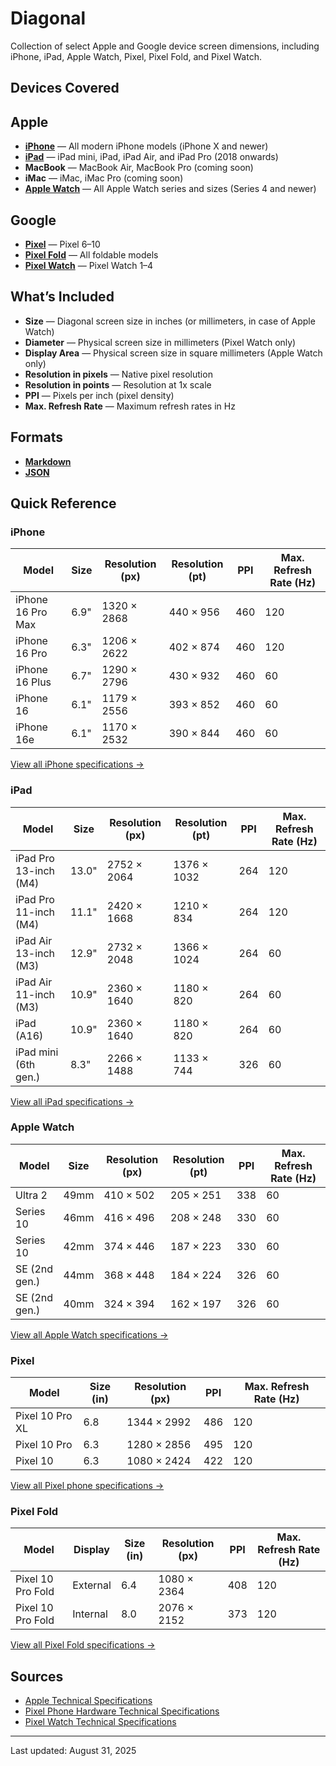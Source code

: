 # Diagonal

Collection of select Apple and Google device screen dimensions, including iPhone, iPad, Apple Watch, Pixel, Pixel Fold, and Pixel Watch.

## Devices Covered

## Apple
- **[iPhone](devices/iphone.md)** — All modern iPhone models (iPhone X and newer)
- **[iPad](devices/ipad.md)** — iPad mini, iPad, iPad Air, and iPad Pro (2018 onwards)
- **MacBook** — MacBook Air, MacBook Pro (coming soon)
- **iMac** — iMac, iMac Pro (coming soon)
- **[Apple Watch](devices/apple-watch.md)** — All Apple Watch series and sizes (Series 4 and newer)

## Google
- **[Pixel](devices/pixel-phone.md#pixel-phone)** — Pixel 6–10
- **[Pixel Fold](devices/pixel-phone.md#pixel-fold)** — All foldable models
- **[Pixel Watch](devices/pixel-watch.md)** — Pixel Watch 1–4

## What’s Included
- **Size** — Diagonal screen size in inches (or millimeters, in case of Apple Watch) 
- **Diameter** — Physical screen size in millimeters (Pixel Watch only)
- **Display Area** — Physical screen size in square millimeters (Apple Watch only)
- **Resolution in pixels** — Native pixel resolution
- **Resolution in points** — Resolution at 1x scale
- **PPI** — Pixels per inch (pixel density)
- **Max. Refresh Rate** — Maximum refresh rates in Hz

## Formats

- **[Markdown](devices)**
- **[JSON](data)**

## Quick Reference

### iPhone
| Model | Size | Resolution (px) | Resolution (pt) | PPI | Max. Refresh Rate (Hz)|
|-------|---------------|-----------------|-----------------|-----|-----------------------|
| iPhone 16 Pro Max | 6.9" | 1320 × 2868 | 440 × 956 | 460 | 120 |
| iPhone 16 Pro | 6.3" | 1206 × 2622 | 402 × 874 | 460 | 120 |
| iPhone 16 Plus | 6.7" | 1290 × 2796 | 430 × 932 | 460 | 60 |
| iPhone 16 | 6.1" | 1179 × 2556 | 393 × 852 | 460 | 60 |
| iPhone 16e | 6.1" | 1170 × 2532 | 390 × 844 | 460 | 60 |

[View all iPhone specifications →](devices/iphone.md)

### iPad
| Model | Size | Resolution (px) | Resolution (pt) | PPI | Max. Refresh Rate (Hz) |
|-------|---------------|-----------------|-----------------|-----|------------------------|
| iPad Pro 13-inch (M4) | 13.0" | 2752 × 2064 | 1376 × 1032 | 264 | 120 |
| iPad Pro 11-inch (M4) | 11.1" | 2420 × 1668 | 1210 × 834 | 264 | 120 |
| iPad Air 13-inch (M3) | 12.9" | 2732 × 2048 | 1366 × 1024 | 264 | 60 |
| iPad Air 11-inch (M3) | 10.9" | 2360 × 1640 | 1180 × 820 | 264 | 60 |
| iPad (A16) | 10.9" | 2360 × 1640 | 1180 × 820 | 264 | 60 |
| iPad mini (6th gen.) | 8.3" | 2266 × 1488 | 1133 × 744 | 326 | 60 |

[View all iPad specifications →](devices/ipad.md)

### Apple Watch
| Model | Size | Resolution (px) | Resolution (pt) | PPI | Max. Refresh Rate (Hz)|
|-------|---------------|-----------------|-----------------|-----|-----------------------|
| Ultra 2 | 49mm | 410 × 502 | 205 × 251 | 338 | 60 |
| Series 10 | 46mm | 416 × 496 | 208 × 248 | 330 | 60 |
| Series 10 | 42mm | 374 × 446 | 187 × 223 | 330 | 60 |
| SE (2nd gen.) | 44mm | 368 × 448 | 184 × 224 | 326 | 60 |
| SE (2nd gen.) | 40mm | 324 × 394 | 162 × 197 | 326 | 60 |

[View all Apple Watch specifications →](devices/apple-watch.md)

### Pixel
| Model | Size (in) | Resolution (px) | PPI | Max. Refresh Rate (Hz) |
|-------|--------------------|-----------------|-----|------------------------|
| Pixel 10 Pro XL | 6.8 | 1344 × 2992 | 486 | 120 |
| Pixel 10 Pro | 6.3 | 1280 × 2856 | 495 | 120 |
| Pixel 10 | 6.3 | 1080 × 2424 | 422 | 120 |

[View all Pixel phone specifications →](devices/pixel-phone.md#pixel-phone)

### Pixel Fold
| Model | Display | Size (in) | Resolution (px) | PPI | Max. Refresh Rate (Hz) |
|-------|---------|--------------------|-----------------|-----|------------------------|
| Pixel 10 Pro Fold | External | 6.4 | 1080 × 2364 | 408 | 120 |
| Pixel 10 Pro Fold | Internal | 8.0 | 2076 × 2152 | 373 | 120 |

[View all Pixel Fold specifications →](devices/pixel-phone.md#pixel-fold)

## Sources
- [Apple Technical Specifications](https://support.apple.com/specs/)
- [Pixel Phone Hardware Technical Specifications](https://support.google.com/pixelphone/answer/7158570)
- [Pixel Watch Technical Specifications](https://support.google.com/googlepixelwatch/answer/12651869)
---

Last updated: August 31, 2025
